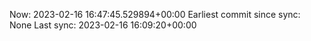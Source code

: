Now: 2023-02-16 16:47:45.529894+00:00 Earliest commit since sync: None Last sync: 2023-02-16 16:09:20+00:00
